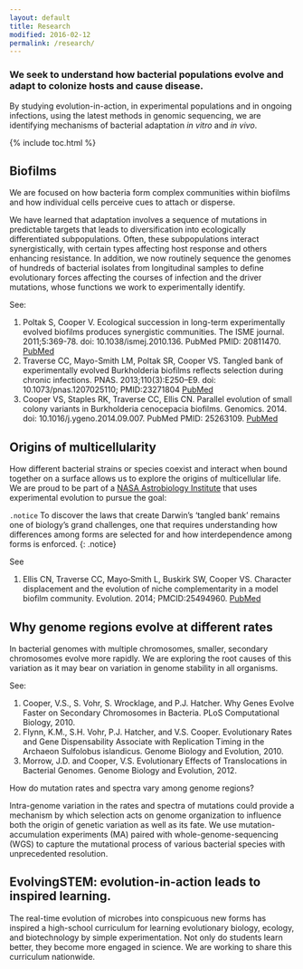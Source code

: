 ```yaml
---
layout: default
title: Research
modified: 2016-02-12
permalink: /research/
---
```

### We seek to understand how bacterial populations evolve and adapt to colonize hosts and cause disease.
By studying evolution-in-action, in experimental populations and in ongoing infections, using the latest methods in genomic sequencing, we are identifying mechanisms of bacterial adaptation *in vitro* and *in vivo*. 

{% include toc.html %}

## Biofilms
We are focused on how bacteria form complex communities within biofilms and how individual cells perceive cues to attach or disperse.

We have learned that adaptation involves a sequence of mutations in predictable targets that leads to diversification into ecologically differentiated subpopulations. Often, these subpopulations interact synergistically, with certain types affecting host response and others enhancing resistance. In addition, we now routinely sequence the genomes of hundreds of bacterial isolates from longitudinal samples to define evolutionary forces affecting the courses of infection and the driver mutations, whose functions we work to experimentally identify.

See:

1. Poltak S, Cooper V. Ecological succession in long-term experimentally evolved biofilms produces synergistic communities. The ISME journal. 2011;5:369-78. doi: 10.1038/ismej.2010.136. PubMed PMID: 20811470. [PubMed](http://www.ncbi.nlm.nih.gov/pubmed/20811470)
2. Traverse CC, Mayo-Smith LM, Poltak SR, Cooper VS. Tangled bank of experimentally evolved Burkholderia biofilms reflects selection during chronic infections. PNAS. 2013;110(3):E250–E9. doi: 10.1073/pnas.1207025110;  PMID:23271804 [PubMed](http://www.ncbi.nlm.nih.gov/pubmed/23271804)
3. Cooper VS, Staples RK, Traverse CC, Ellis CN. Parallel evolution of small colony variants in Burkholderia cenocepacia biofilms. Genomics. 2014. doi: 10.1016/j.ygeno.2014.09.007. PubMed PMID: 25263109. [PubMed](http://www.ncbi.nlm.nih.gov/pubmed/25263109)

## Origins of multicellularity
How different bacterial strains or species coexist and interact when bound together on a surface allows us to explore the origins of multicellular life. We are proud to be part of a [NASA Astrobiology Institute](https://astrobiology.nasa.gov/nai/teams/can-7/umt/) that uses experimental evolution to pursue the goal: 

`.notice` To discover the laws that create Darwin’s ‘tangled bank’ remains one of biology’s grand challenges, one that requires understanding how differences among forms are selected for and how interdependence among forms is enforced.
{: .notice}

See

1. Ellis CN, Traverse CC, Mayo‐Smith L, Buskirk SW, Cooper VS. Character displacement and the evolution of niche complementarity in a model biofilm community. Evolution. 2014;  PMCID:25494960. [PubMed](http://www.ncbi.nlm.nih.gov/pubmed/25494960)

## Why genome regions evolve at different rates
In bacterial genomes with multiple chromosomes, smaller, secondary chromosomes evolve more rapidly. We are exploring the root causes of this variation as it may bear on variation in genome stability in all organisms. 

See:

1. Cooper, V.S., S. Vohr, S. Wrocklage, and P.J. Hatcher. Why Genes Evolve Faster on Secondary Chromosomes in Bacteria. PLoS Computational Biology, 2010.
2. Flynn, K.M., S.H. Vohr, P.J. Hatcher, and V.S. Cooper. Evolutionary Rates and Gene Dispensability Associate with Replication Timing in the Archaeon Sulfolobus islandicus. Genome Biology and Evolution, 2010.
3. Morrow, J.D. and Cooper, V.S. Evolutionary Effects of Translocations in Bacterial Genomes. Genome Biology and Evolution, 2012.

How do mutation rates and spectra vary among genome regions?

Intra-genome variation in the rates and spectra of mutations could provide a mechanism by which selection acts on genome organization to influence both the origin of genetic variation as well as its fate.  We use mutation-accumulation experiments (MA) paired with whole-genome-sequencing (WGS) to capture the mutational process of various bacterial species with unprecedented resolution. 


## EvolvingSTEM: evolution-in-action leads to inspired learning.
The real-time evolution of microbes into conspicuous new forms has inspired a high-school curriculum for learning evolutionary biology, ecology, and biotechnology by simple experimentation. Not only do students learn better, they become more engaged in science. We are working to share this curriculum nationwide.
